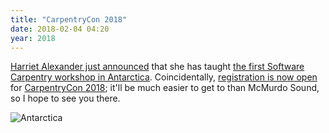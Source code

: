 ```yaml
---
title: "CarpentryCon 2018"
date: 2018-02-04 04:20
year: 2018
---
```


[Harriet Alexander just announced](https://twitter.com/nekton4plankton/status/960295582224011264)
that she has taught
[the first Software Carpentry workshop in Antarctica](https://halexand.github.io/2018-02-03-swc-antarctica/).
Coincidentally,
[registration is now open](https://www.eventbrite.com/e/carpentrycon-2018-tickets-42447719271)
for [CarpentryCon 2018](http://www.carpentrycon.org/);
it'll be much easier to get to than McMurdo Sound,
so I hope to see you there.

<img src="{{'/files/2018/02/antarctica.jpg' | relative_url}}" alt="Antarctica" />